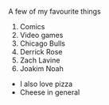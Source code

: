 A few of my favourite things

1. Comics
2. Video games
3. Chicago Bulls
  1. Derrick Rose
  2. Zach Lavine
  3. Joakim Noah
  
  
  * I also love pizza
  * Cheese in general
